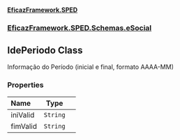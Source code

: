 #### [EficazFramework.SPED](EficazFrameworkSPED.md 'EficazFramework SPED')
### [EficazFramework.SPED.Schemas.eSocial](EficazFramework.SPED.Schemas.eSocial.md 'EficazFramework.SPED.Schemas.eSocial')

## IdePeriodo Class

Informação do Período (inicial e final, formato AAAA-MM)
### Properties

| Name | Type | |
| :--- | :---: | :--- |
| iniValid | `String` |  |
| fimValid | `String` |  |
